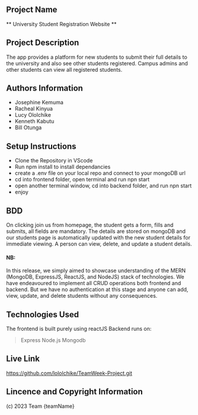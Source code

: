 ## Project Name
   ** University Student Registration Website **

## Project Description
The app provides a platform for new students to submit their full details to the university and also see other students registered. Campus admins and other students  can view all registered students. 
   
 
## Authors Information
   * Josephine Kemuma
   * Racheal Kinyua
   * Lucy Ololchike
   * Kenneth Kabutu
   * Bill Otunga

## Setup Instructions
* Clone the Repository in VScode
* Run npm install to install dependancies
* create a .env file on your local repo and connect to    your mongoDB url
* cd into frontend folder, open terminal and run npn start
* open another terminal window, cd into backend folder, and run npn start
* enjoy

## BDD
On clicking join us from homepage, the student gets a form, fills and submits, all fields are mandatory.
The details are stored on mongoDB and our students page is automatically updated with the new student details for immediate viewing. 
A person can view, delete, and update a student details.

#### NB:
In this release, we simply aimed to showcase understanding of the MERN (MongoDB, ExpressJS, ReactJS, and NodeJS) stack of technologies. We have endeavoured to implement all CRUD operations both frontend and backend. But we have no authentication at this stage and anyone can add, view, update, and delete students without any consequences. 

   
## Technologies Used
The frontend is built purely using reactJS
Backend runs on: 
>Express
>Node.js
>Mongodb

## Live Link
   https://github.com/lololchike/TeamWeek-Project.git

## Lincence and Copyright Information
   (c) 2023 Team {teamName}
